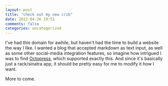 ```yaml
---
layout: post
title: "check out my new crib"
date: 2012-04-26 19:51
comments: false
categories: uncategorized
---
```

I've had this domain for awhile, but haven't had the time to build a website the way I like.  I wanted a blog that accepted markdown as text input, as well as some other social-media integration features, so imagine how intrigued I was to find [Octopress](http://octopress.org), which supported exactly this.  And since it's basically just a rack/sinatra app, it should be pretty easy for me to modify it how I want.

More to come.